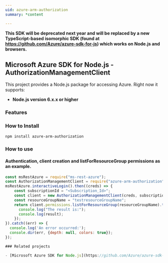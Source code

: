 ```yaml
---
uid: azure-arm-authorization
summary: *content

---
```

**This SDK will be deprecated next year and will be replaced by a new TypeScript-based isomorphic SDK (found at https://github.com/Azure/azure-sdk-for-js) which works on Node.js and browsers.**
## Microsoft Azure SDK for Node.js - AuthorizationManagementClient
This project provides a Node.js package for accessing Azure. Right now it supports:
- **Node.js version 6.x.x or higher**

### Features


### How to Install

```bash
npm install azure-arm-authorization
```

### How to use

#### Authentication, client creation and listForResourceGroup permissions as an example.

```javascript
const msRestAzure = require("ms-rest-azure");
const AuthorizationManagementClient = require("azure-arm-authorization");
msRestAzure.interactiveLogin().then((creds) => {
    const subscriptionId = "<Subscription_Id>";
    const client = new AuthorizationManagementClient(creds, subscriptionId);
    const resourceGroupName = "testresourceGroupName";
    return client.permissions.listForResourceGroup(resourceGroupName).then((result) => {
      console.log("The result is:");
      console.log(result);
    });
}).catch((err) => {
  console.log('An error occurred:');
  console.dir(err, {depth: null, colors: true});
});

### Related projects

- [Microsoft Azure SDK for Node.js](https://github.com/Azure/azure-sdk-for-node)
